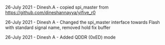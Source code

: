 
26-July 2021 - Dinesh.A - copied spi_master from  https://github.com/dineshannayya/yifive_r0

26-July 2021 - Dinesh A - Changed the spi_master interface towards Flash with standard signal name, removed hold fix buffer

26-July 2021 - Dinesh A - Added QDDR (0xED) mode
 

